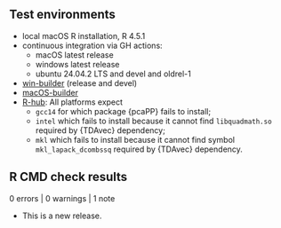 ## Test environments

* local macOS R installation, R 4.5.1
* continuous integration via GH actions:
  * macOS latest release
  * windows latest release
  * ubuntu 24.04.2 LTS and devel and oldrel-1
* [win-builder](https://win-builder.r-project.org/) (release and devel)
* [macOS-builder](https://mac.r-project.org/macbuilder/submit.html)
* [R-hub](https://r-hub.github.io/rhub/): All platforms expect
  * `gcc14` for which package {pcaPP} fails to install;
  * `intel` which fails to install because it cannot find `libquadmath.so` required by {TDAvec} dependency;
  * `mkl` which fails to install because it cannot find symbol `mkl_lapack_dcombssq` required by {TDAvec} dependency.

## R CMD check results

0 errors | 0 warnings | 1 note

* This is a new release.
